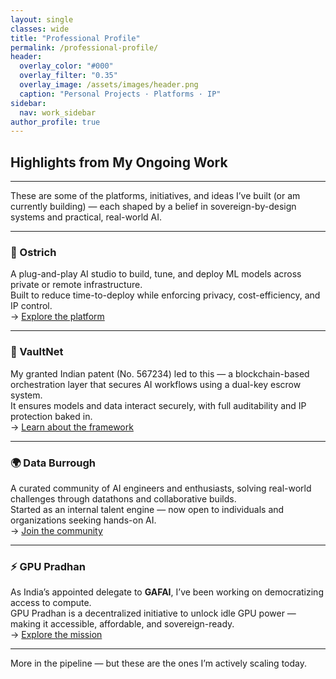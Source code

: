 ```yaml
---
layout: single
classes: wide
title: "Professional Profile"
permalink: /professional-profile/
header:
  overlay_color: "#000"
  overlay_filter: "0.35"
  overlay_image: /assets/images/header.png
  caption: "Personal Projects · Platforms · IP"
sidebar:
  nav: work_sidebar
author_profile: true
---
```


## Highlights from My Ongoing Work
---

These are some of the platforms, initiatives, and ideas I’ve built (or am currently building) — each shaped by a belief in sovereign-by-design systems and practical, real-world AI.

---

### 🧠 Ostrich  
A plug-and-play AI studio to build, tune, and deploy ML models across private or remote infrastructure.  
Built to reduce time-to-deploy while enforcing privacy, cost-efficiency, and IP control.  
→ [Explore the platform](/work/ostrich/)

---

### 🔐 VaultNet  
My granted Indian patent (No. 567234) led to this — a blockchain-based orchestration layer that secures AI workflows using a dual-key escrow system.  
It ensures models and data interact securely, with full auditability and IP protection baked in.  
→ [Learn about the framework](/work/blockchain-escrow/)

---

### 🌍 Data Burrough  
A curated community of AI engineers and enthusiasts, solving real-world challenges through datathons and collaborative builds.  
Started as an internal talent engine — now open to individuals and organizations seeking hands-on AI.  
→ [Join the community](https://nas.io/ostrich-ai)

---

### ⚡ GPU Pradhan  
As India’s appointed delegate to **GAFAI**, I’ve been working on democratizing access to compute.  
GPU Pradhan is a decentralized initiative to unlock idle GPU power — making it accessible, affordable, and sovereign-ready.  
→ [Explore the mission](/work/gpu-pradhan/)

---

More in the pipeline — but these are the ones I’m actively scaling today.
